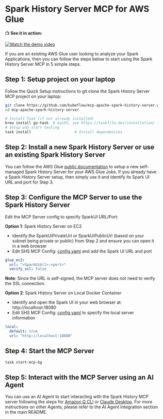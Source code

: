 # Spark History Server MCP for AWS Glue

📺 **See it in action:**

[![Watch the demo video](https://img.shields.io/badge/YouTube-Watch%20Demo-red?style=for-the-badge&logo=youtube)](https://www.youtube.com/watch?v=FaduuvMdGxI)

If you are an existing AWS Glue user looking to analyze your Spark Applications, then you can follow the steps below to start using the Spark History Server MCP in 5 simple steps.

## Step 1: Setup project on your laptop

Follow the Quick Setup instructions to git clone the Spark History Server MCP project on your laptop:

```bash
git clone https://github.com/kubeflow/mcp-apache-spark-history-server.git
cd mcp-apache-spark-history-server

# Install Task (if not already installed)
brew install go-task  # macOS, see https://taskfile.dev/installation/ for others
# Setup and start testing
task install                    # Install dependencies
```

## Step 2: Install a new Spark History Server or use an existing Spark History Server

You can follow the AWS Glue [public documentation](https://docs.aws.amazon.com/glue/latest/dg/monitor-spark-ui-history.html) to setup a new self-managed Spark History Server for your AWS Glue Jobs. If you already have a Spark History Server setup, then simply use it and identify its Spark UI URL and port for Step 3.

## Step 3: Configure the MCP Server to use the Spark History Server

Edit the MCP Server config to specify SparkUI URL/Port:

**Option 1**: Spark History Server on EC2

- Identify the SparkUiPrivateUrl or SparkUiPublicUrl (based on your subnet being private or public) from Step 2 and ensure you can open it in a web browser
- Edit SHS MCP Config: [config.yaml](../../../config.yaml) and add the Spark UI URL and port

```yaml
glue_ec2:
  url: "<SparkUiUrl>:<port>"
  verify_ssl: false
```

**Note**: Since the URL is self-signed, the MCP server does not need to verify the SSL connection.

**Option 2**: Spark History Server on Local Docker Container

- Identify and open the Spark UI in your web browser at: http://localhost:18080
- Edit SHS MCP Config: [config.yaml](../../../config.yaml) to specify the local server information

```yaml
local:
  default: true
  url: "http://localhost:18080"
```

## Step 4: Start the MCP Server

```bash
task start-mcp-bg
```

## Step 5: Interact with the MCP Server using an AI Agent

You can use an AI Agent to start interacting with the Spark History MCP server following the steps for [Amazon Q CLI](../../../examples/integrations/amazon-q-cli/README.md) or [Claude Desktop](../../../examples/integrations/claude-desktop/README.md). For more instructions on other Agents, please refer to the AI Agent Integration section in the main README.
